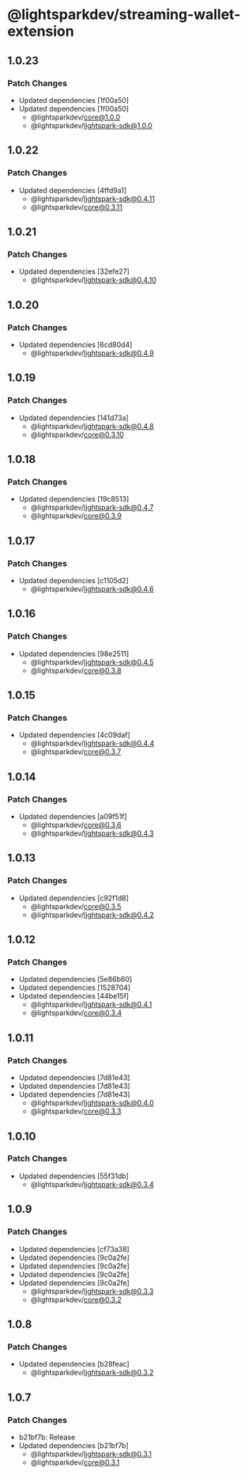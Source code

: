# @lightsparkdev/streaming-wallet-extension

## 1.0.23

### Patch Changes

- Updated dependencies [1f00a50]
- Updated dependencies [1f00a50]
  - @lightsparkdev/core@1.0.0
  - @lightsparkdev/lightspark-sdk@1.0.0

## 1.0.22

### Patch Changes

- Updated dependencies [4ffd9a1]
  - @lightsparkdev/lightspark-sdk@0.4.11
  - @lightsparkdev/core@0.3.11

## 1.0.21

### Patch Changes

- Updated dependencies [32efe27]
  - @lightsparkdev/lightspark-sdk@0.4.10

## 1.0.20

### Patch Changes

- Updated dependencies [6cd80d4]
  - @lightsparkdev/lightspark-sdk@0.4.9

## 1.0.19

### Patch Changes

- Updated dependencies [141d73a]
  - @lightsparkdev/lightspark-sdk@0.4.8
  - @lightsparkdev/core@0.3.10

## 1.0.18

### Patch Changes

- Updated dependencies [19c8513]
  - @lightsparkdev/lightspark-sdk@0.4.7
  - @lightsparkdev/core@0.3.9

## 1.0.17

### Patch Changes

- Updated dependencies [c1105d2]
  - @lightsparkdev/lightspark-sdk@0.4.6

## 1.0.16

### Patch Changes

- Updated dependencies [98e2511]
  - @lightsparkdev/lightspark-sdk@0.4.5
  - @lightsparkdev/core@0.3.8

## 1.0.15

### Patch Changes

- Updated dependencies [4c09daf]
  - @lightsparkdev/lightspark-sdk@0.4.4
  - @lightsparkdev/core@0.3.7

## 1.0.14

### Patch Changes

- Updated dependencies [a09f51f]
  - @lightsparkdev/core@0.3.6
  - @lightsparkdev/lightspark-sdk@0.4.3

## 1.0.13

### Patch Changes

- Updated dependencies [c92f1d8]
  - @lightsparkdev/core@0.3.5
  - @lightsparkdev/lightspark-sdk@0.4.2

## 1.0.12

### Patch Changes

- Updated dependencies [5e86b60]
- Updated dependencies [1528704]
- Updated dependencies [44be15f]
  - @lightsparkdev/lightspark-sdk@0.4.1
  - @lightsparkdev/core@0.3.4

## 1.0.11

### Patch Changes

- Updated dependencies [7d81e43]
- Updated dependencies [7d81e43]
- Updated dependencies [7d81e43]
  - @lightsparkdev/lightspark-sdk@0.4.0
  - @lightsparkdev/core@0.3.3

## 1.0.10

### Patch Changes

- Updated dependencies [55f31db]
  - @lightsparkdev/lightspark-sdk@0.3.4

## 1.0.9

### Patch Changes

- Updated dependencies [cf73a38]
- Updated dependencies [9c0a2fe]
- Updated dependencies [9c0a2fe]
- Updated dependencies [9c0a2fe]
- Updated dependencies [9c0a2fe]
  - @lightsparkdev/lightspark-sdk@0.3.3
  - @lightsparkdev/core@0.3.2

## 1.0.8

### Patch Changes

- Updated dependencies [b28feac]
  - @lightsparkdev/lightspark-sdk@0.3.2

## 1.0.7

### Patch Changes

- b21bf7b: Release
- Updated dependencies [b21bf7b]
  - @lightsparkdev/lightspark-sdk@0.3.1
  - @lightsparkdev/core@0.3.1
